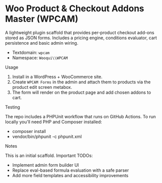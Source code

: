 # Woo Product & Checkout Addons Master (WPCAM)

A lightweight plugin scaffold that provides per-product checkout add-ons stored as JSON forms. Includes a pricing engine, conditions evaluator, cart persistence and basic admin wiring.

- Textdomain: `wpcam`
- Namespace: `Wooqui\\WPCAM`

Usage

1. Install in a WordPress + WooCommerce site.
2. Create `WPCAM Forms` in the admin and attach them to products via the product edit screen metabox.
3. The form will render on the product page and add chosen addons to cart.

Testing

The repo includes a PHPUnit workflow that runs on GitHub Actions. To run locally you'll need PHP and Composer installed:

- composer install
- vendor/bin/phpunit -c phpunit.xml

Notes

This is an initial scaffold. Important TODOs:

- Implement admin form builder UI
- Replace eval-based formula evaluation with a safe parser
- Add more field templates and accessibility improvements

